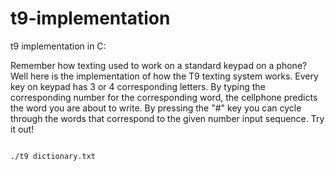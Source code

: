 # t9-implementation

t9 implementation in C:

Remember how texting used to work on a standard keypad on a phone? Well here is the implementation of how the T9 texting system works. Every key on keypad has 3 or 4 corresponding letters. By typing the corresponding number for the corresponding word, the cellphone predicts the word you are about to write. By pressing the "#" key you can cycle through the words that correspond to the given number input sequence. Try it out!

``` make
``` 
``` ./t9 dictionary.txt ```
